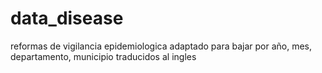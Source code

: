 # data_disease
 reformas de vigilancia epidemiologica
 adaptado para bajar por año, mes, departamento, municipio 
traducidos al ingles

